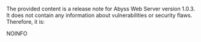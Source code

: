 The provided content is a release note for Abyss Web Server version 1.0.3. It does not contain any information about vulnerabilities or security flaws. Therefore, it is:

NOINFO